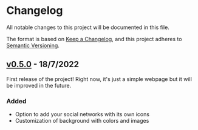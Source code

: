 # Changelog

All notable changes to this project will be documented in this file.

The format is based on [Keep a Changelog](https://keepachangelog.com/en/1.0.0/),
and this project adheres to [Semantic Versioning](https://semver.org/spec/v2.0.0.html).

## [v0.5.0] - 18/7/2022

First release of the project! Right now, it's just a simple webpage but it will be improved in the future.

### Added

- Option to add your social networks with its own icons
- Customization of background with colors and images

[v0.5.0]: https://github.com/tekofx/linkleaf/releases/tag/v0.5.0
